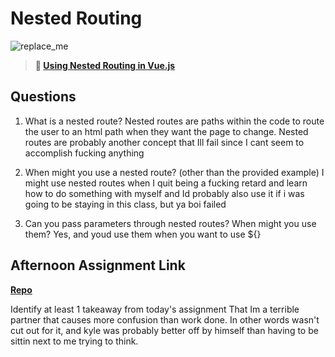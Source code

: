 # Nested Routing

![replace_me](https://codeworks.blob.core.windows.net/public/assets/img/illustrations/placeholder.svg)

> **📖 [Using Nested Routing in Vue.js](https://codeworksacademy.com/fs-student-guide/resources/wk6/04-Child-Routes)**

## Questions

1. What is a nested route?
Nested routes are paths within the code to route the user to an html path when they want the page to change. Nested routes are probably another concept that Ill fail since 
I cant seem to accomplish fucking anything 

2. When might you use a nested route? (other than the provided example)
I might use nested routes when I quit being a fucking retard and learn how to do something with myself and Id probably also use it if i was going to be staying in this class, but ya boi failed 

3. Can you pass parameters through nested routes? When might you use them?
  Yes, and youd use them when you want to use ${}
## Afternoon Assignment Link

**[Repo](https://github.com/Omanmano2/BlogChamp.git)**

Identify at least 1 takeaway from today's assignment
  That Im a terrible partner that causes more confusion than work done. In other words wasn't cut out for it, and kyle was probably better off by himself than having to be sittin next to me trying to think.
